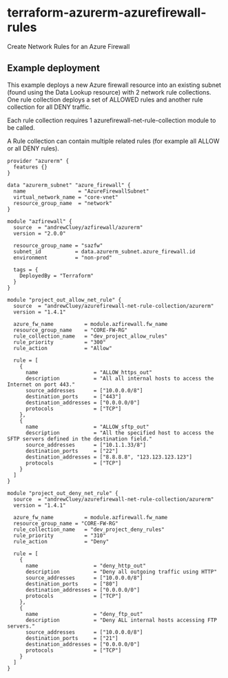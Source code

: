 # terraform-azurerm-azurefirewall-rules
Create Network Rules for an Azure Firewall


## Example deployment
This example deploys a new Azure firewall resource into an existing subnet (found using the Data Lookup resource) with 2 network rule collections. One rule collection deploys a set of ALLOWED rules and another rule collection for all DENY traffic.

Each rule collection requires 1 azurefirewall-net-rule-collection module to be called. 

A Rule collection can contain multiple related rules (for example all ALLOW or all DENY rules).

```
provider "azurerm" {
  features {}
}

data "azurerm_subnet" "azure_firewall" {
  name                 = "AzureFirewallSubnet"
  virtual_network_name = "core-vnet"
  resource_group_name  = "network"
}

module "azfirewall" {
  source  = "andrewCluey/azfirewall/azurerm"
  version = "2.0.0"

  resource_group_name = "sazfw"
  subnet_id           = data.azurerm_subnet.azure_firewall.id
  environment         = "non-prod"

  tags = {
    DeployedBy = "Terraform"
  }
}

module "project_out_allow_net_rule" {
  source  = "andrewCluey/azurefirewall-net-rule-collection/azurerm"
  version = "1.4.1"

  azure_fw_name          = module.azfirewall.fw_name
  resource_group_name    = "CORE-FW-RG"
  rule_collection_name   = "dev_project_allow_rules"
  rule_priority          = "300"
  rule_action            = "Allow"

  rule = [
    {
      name                  = "ALLOW_https_out"
      description           = "All all internal hosts to access the Internet on port 443."
      source_addresses      = ["10.0.0.0/8"]
      destination_ports     = ["443"]
      destination_addresses = ["0.0.0.0/0"]
      protocols             = ["TCP"]
    },
    {
      name                  = "ALLOW_sftp_out"
      description           = "All the specified host to access the SFTP servers defined in the destination field."
      source_addresses      = ["10.1.1.33/8"]
      destination_ports     = ["22"]
      destination_addresses = ["8.8.8.8", "123.123.123.123"]
      protocols             = ["TCP"]
    }
  ]
}

module "project_out_deny_net_rule" {
  source  = "andrewCluey/azurefirewall-net-rule-collection/azurerm"
  version = "1.4.1"

  azure_fw_name          = module.azfirewall.fw_name
  resource_group_name = "CORE-FW-RG"
  rule_collection_name   = "dev_project_deny_rules"
  rule_priority          = "310"
  rule_action            = "Deny"

  rule = [
    {
      name                  = "deny_http_out"
      description           = "Deny all outgoing traffic using HTTP"
      source_addresses      = ["10.0.0.0/8"]
      destination_ports     = ["80"]
      destination_addresses = ["0.0.0.0/0"]
      protocols             = ["TCP"]
    },
    {
      name                  = "deny_ftp_out"
      description           = "Deny ALL internal hosts accessing FTP servers."
      source_addresses      = ["10.0.0.0/8"]
      destination_ports     = ["21"]
      destination_addresses = ["0.0.0.0/0"]
      protocols             = ["TCP"]
    }
  ]
}

```
